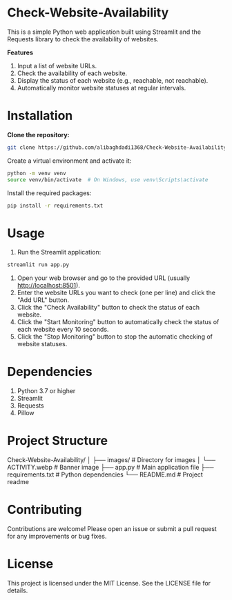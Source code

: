 # Check-Website-Availability

This is a simple Python web application built using Streamlit and the Requests library to check the availability of websites.

**Features**

1. Input a list of website URLs.
2. Check the availability of each website.
3. Display the status of each website (e.g., reachable, not reachable).
4. Automatically monitor website statuses at regular intervals.

# Installation

**Clone the repository:**

```bash
git clone https://github.com/alibaghdadi1368/Check-Website-Availability.git
```



Create a virtual environment and activate it:

```bash
python -m venv venv
source venv/bin/activate  # On Windows, use venv\Scripts\activate
```

Install the required packages:

```bash
pip install -r requirements.txt
```

# Usage

1. Run the Streamlit application:

```bash
streamlit run app.py
```

1. Open your web browser and go to the provided URL (usually <http://localhost:8501>).
2. Enter the website URLs you want to check (one per line) and click the "Add URL" button.
3. Click the "Check Availability" button to check the status of each website.
4. Click the "Start Monitoring" button to automatically check the status of each website every 10 seconds.
5. Click the "Stop Monitoring" button to stop the automatic checking of website statuses.

# Dependencies

1. Python 3.7 or higher
2. Streamlit
3. Requests
4. Pillow

# Project Structure

Check-Website-Availability/
│
├── images/              # Directory for images
│   └── ACTIVITY.webp    # Banner image
├── app.py               # Main application file
├── requirements.txt     # Python dependencies
└── README.md            # Project readme

# Contributing

Contributions are welcome! Please open an issue or submit a pull request for any improvements or bug fixes.

# License

This project is licensed under the MIT License. See the LICENSE file for details.